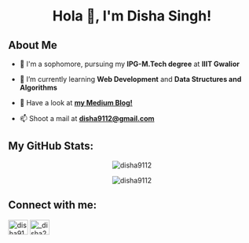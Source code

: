 <h1 align="center">Hola 👋, I'm Disha Singh!</h1>

## About Me

- 🔭 I'm a sophomore, pursuing my **IPG-M.Tech degree** at **IIIT Gwalior**

- 🌱 I’m currently learning **Web Development** and **Data Structures and Algorithms**

- 📝 Have a look at [**my Medium Blog!**](https://medium.com/@disha9112)

- 📫 Shoot a mail at **disha9112@gmail.com**

## My GitHub Stats:

<div align="center">
<p><img align="center" src="https://github-readme-stats.vercel.app/api?username=disha9112&show_icons=true&theme=dracula" alt="disha9112" />

<p><img align="center" src="https://github-readme-streak-stats.herokuapp.com?user=disha9112&theme=dracula&date_format=M%20j%5B%2C%20Y%5D" alt="disha9112" /></p>
</div>

## Connect with me:

<p align="left">
<a href="https://linkedin.com/in/disha9112" target="blank"><img align="center" src="https://raw.githubusercontent.com/rahuldkjain/github-profile-readme-generator/master/src/images/icons/Social/linked-in-alt.svg" alt="disha9112" height="30" width="40" /></a>
<a href="https://instagram.com/_disha291_" target="blank"><img align="center" src="https://raw.githubusercontent.com/rahuldkjain/github-profile-readme-generator/master/src/images/icons/Social/instagram.svg" alt="_disha291_" height="30" width="40" /></a>
</p>
